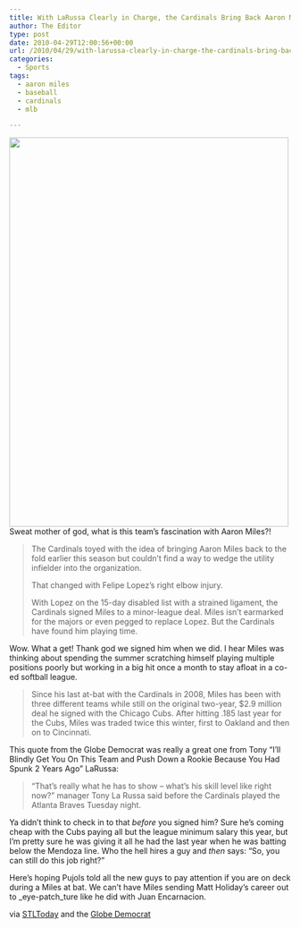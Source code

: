 ```yaml
---
title: With LaRussa Clearly in Charge, the Cardinals Bring Back Aaron Miles
author: The Editor
type: post
date: 2010-04-29T12:00:56+00:00
url: /2010/04/29/with-larussa-clearly-in-charge-the-cardinals-bring-back-aaron-miles/
categories:
  - Sports
tags:
  - aaron miles
  - baseball
  - cardinals
  - mlb

---
```

[<img class="aligncenter size-full wp-image-4119" title="aaron_miles" src="http://punchingkitty.com/wp-content/uploads/2010/04/aaron_miles.jpg" alt="" width="500" height="696" srcset="http://media.punchingkitty.com/wordpress/2010/04/aaron_miles.jpg 500w, http://media.punchingkitty.com/wordpress/2010/04/aaron_miles-215x300.jpg 215w" sizes="(max-width: 500px) 100vw, 500px" />][1]Sweat mother of god, what is this team&#8217;s fascination with Aaron Miles?!

> The Cardinals toyed with the idea of bringing Aaron Miles back to the fold earlier this season but couldn&#8217;t find a way to wedge the utility infielder into the organization.
> 
> That changed with Felipe Lopez&#8217;s right elbow injury.
> 
> With Lopez on the 15-day disabled list with a strained ligament, the Cardinals signed Miles to a minor-league deal. Miles isn&#8217;t earmarked for the majors or even pegged to replace Lopez. But the Cardinals have found him playing time.

Wow. What a get! Thank god we signed him when we did. I hear Miles was thinking about spending the summer scratching himself playing multiple positions poorly but working in a big hit once a month to stay afloat in a co-ed softball league.

> Since his last at-bat with the Cardinals in 2008, Miles has been with three different teams while still on the original two-year, $2.9 million deal he signed with the Chicago Cubs. After hitting .185 last year for the Cubs, Miles was traded twice this winter, first to Oakland and then on to Cincinnati.

This quote from the Globe Democrat was really a great one from Tony &#8220;I&#8217;ll Blindly Get You On This Team and Push Down a Rookie Because You Had Spunk 2 Years Ago&#8221; LaRussa:

> “That’s really what he has to show – what’s his skill level like right now?” manager Tony La Russa said before the Cardinals played the Atlanta Braves Tuesday night.

Ya didn&#8217;t think to check in to that _before_ you signed him? Sure he&#8217;s coming cheap with the Cubs paying all but the league minimum salary this year, but I&#8217;m pretty sure he was giving it all he had the last year when he was batting below the Mendoza line. Who the hell hires a guy and _then_ says: &#8220;So, you can still do this job right?&#8221;

Here&#8217;s hoping Pujols told all the new guys to pay attention if you are on deck during a Miles at bat. We can&#8217;t have Miles sending Matt Holiday&#8217;s career out to _eye-patch_ture like he did with Juan Encarnacion.

via <a href="http://www.stltoday.com/stltoday/sports/stories.nsf/cardinals/story/A97E762C25B92C6286257713000CE9A8?OpenDocument" target="_blank">STLToday</a> and the <a href="http://www.globe-democrat.com/news/2010/apr/28/cardinals-bring-back-aaron-miles-minor-league-cont/" target="_blank">Globe Democrat</a>

 [1]: http://punchingkitty.com/wp-content/uploads/2010/04/aaron_miles.jpg